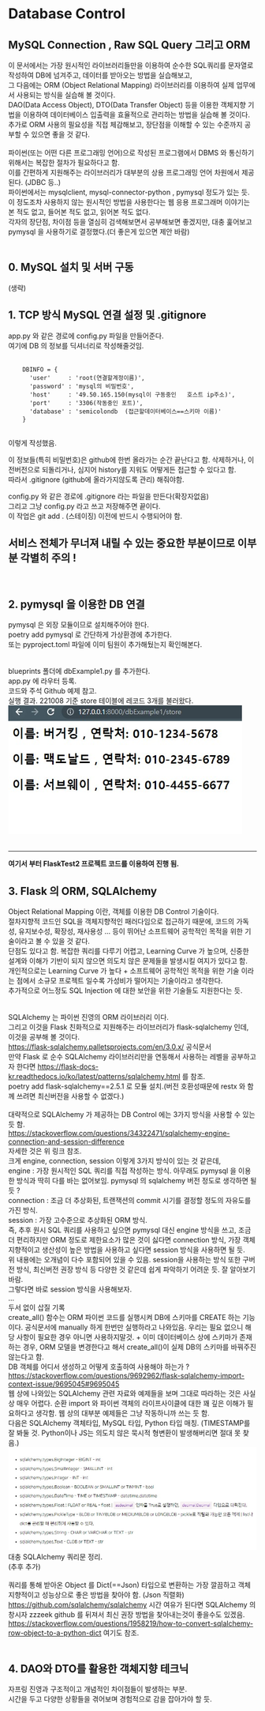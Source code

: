 # Database Control

## **MySQL Connection , Raw SQL Query 그리고 ORM**

이 문서에서는 가장 원시적인 라이브러리들만을 이용하여 순수한 SQL쿼리를 문자열로 작성하여 DB에 넘겨주고, 데이터를 받아오는 방법을 실습해보고,  
그 다음에는 ORM (Object Relational Mapping) 라이브러리를 이용하여 실제 업무에서 사용되는 방식을 실습해 볼 것이다.  
DAO(Data Access Object), DTO(Data Transfer Object) 등을 이용한 객체지향 기법을 이용하여 데이터베이스 입출력을 효율적으로 관리하는 방법을 실습해 볼 것이다.  
추가로 ORM 사용의 필요성을 직접 체감해보고, 장단점을 이해할 수 있는 수준까지 공부할 수 있으면 좋을 것 같다.
<br>  
파이썬(또는 어떤 다른 프로그래밍 언어)으로 작성된 프로그램에서 DBMS 와 통신하기 위해서는 복잡한 절차가 필요하다고 함.  
이를 간편하게 지원해주는 라이브러리가 대부분의 상용 프로그래밍 언어 차원에서 제공된다. (JDBC 등..)  
파이썬에서는 mysqlclient, mysql-connector-python , pymysql 정도가 있는 듯.  
이 정도조차 사용하지 않는 원시적인 방법을 사용한다는 웹 응용 프로그래머 이야기는 본 적도 없고, 들어본 적도 없고, 읽어본 적도 없다.  
각자의 장단점, 차이점 등을 열심히 검색해보면서 공부해보면 좋겠지만, 대충 훑어보고 pymysql 을 사용하기로 결정했다.(더 좋은게 있으면 제안 바람)  
<br>  
## **0. MySQL 설치 및 서버 구동**
(생략)

## **1. TCP 방식 MySQL 연결 설정 및 .gitignore**
app.py 와 같은 경로에 config.py 파일을 만들어준다.  
여기에 DB 의 정보를 딕셔너리로 작성해줄것임.  
<pre>
  <code>
    DBINFO = {  
      'user'     : 'root(연결할계정이름)',  
      'password' : 'mysql의 비밀번호',  
      'host'     : '49.50.165.150(mysql이 구동중인   호스트 ip주소)',  
      'port'     : '3306(작동중인 포트)',  
      'database' : 'semicolondb  (접근할데이터베이스==스키마 이름)'  
    }
  </code>
</pre>
이렇게 작성했음.  

이 정보들(특히 비밀번호)은 github에 한번 올라가는 순간 끝난다고 함. 삭제하거나, 이전버전으로 되돌리거나, 심지어 history를 지워도 어떻게든 접근할 수 있다고 함.  
따라서 .gitignore (github에 올라가지않도록 관리) 해줘야함.  

config.py 와 같은 경로에 .gitignore 라는 파일을 만든다(확장자없음)  
그리고 그냥 config.py 라고 쓰고 저장해주면 끝이다.  
이 작업은 git add . (스테이징) 이전에 반드시 수행되어야 함.  
## **서비스 전체가 무너져 내릴 수 있는 중요한 부분이므로 이부분 각별히 주의 !**  
<br>  

## **2. pymysql 을 이용한 DB 연결**  
pymysql 은 외장 모듈이므로 설치해주어야 한다.  
poetry add pymysql 로 간단하게 가상환경에 추가한다.  
또는 pyproject.toml 파일에 이미 팀원이 추가해뒀는지 확인해본다.  
<br>  
blueprints 폴더에 dbExample1.py 를 추가한다.  
app.py 에 라우터 등록.  
코드와 주석 Github 예제 참고.  
실행 결과. 221008 기준 store 테이블에 레코드 3개를 불러왔다.
![](img/4.jpg)  
<br>  

---  
**여기서 부터 FlaskTest2 프로젝트 코드를 이용하여 진행 됨.**  

## **3. Flask 의 ORM, SQLAlchemy**  
Object Relational Mapping 이란, 객체를 이용한 DB Control 기술이다.  
절차지향적 코드인 SQL을 객체지향적인 패러다임으로 접근하기 때문에, 코드의 가독성, 유지보수성, 확장성, 재사용성 ... 등이 뛰어난 소프트웨어 공학적인 목적을 위한 기술이라고 볼 수 있을 것 같다.  
단점도 있다고 함. 복잡한 쿼리를 다루기 어렵고, Learning Curve 가 높으며, 신중한 설계와 이해가 기반이 되지 않으면 의도치 않은 문제들을 발생시킬 여지가 있다고 함.  
개인적으로는 Learning Curve 가 높다 + 소프트웨어 공학적인 목적을 위한 기술 이라는 점에서 소규모 프로젝트 일수록 가성비가 떨어지는 기술이라고 생각한다.  
추가적으로 어느정도 SQL Injection 에 대한 보안을 위한 기술들도 지원한다는 듯.  
<br>  
SQLAlchemy 는 파이썬 진영의 ORM 라이브러리 이다.  
그리고 이것을 Flask 친화적으로 지원해주는 라이브러리가 flask-sqlalchemy 인데, 이것을 공부해 볼 것이다.  
https://flask-sqlalchemy.palletsprojects.com/en/3.0.x/ 공식문서  
만약 Flask 로 순수 SQLAlchemy 라이브러리만을 연동해서 사용하는 레벨을 공부하고자 한다면 https://flask-docs-kr.readthedocs.io/ko/latest/patterns/sqlalchemy.html 를 참조.  
poetry add flask-sqlalchemy==2.5.1  로 모듈 설치.(버전 호환성때문에 restx 와 함께 쓰려면 최신버전을 사용할 수 없겠다.)  
<br>
대략적으로 SQLAlchemy 가 제공하는 DB Control 에는 3가지 방식을 사용할 수 있는 듯 함.  
https://stackoverflow.com/questions/34322471/sqlalchemy-engine-connection-and-session-difference  
자세한 것은 위 링크 참조.  
크게 engine, connection, session 이렇게 3가지 방식이 있는 것 같은데,  
engine : 가장 원시적인 SQL 쿼리를 직접 작성하는 방식. 아무래도 pymysql 을 이용한 방식과 딱히 다를 바는 없어보임. pymysql 의 sqlalchemy 버전 정도로 생각하면 될 듯 ?  
connection : 조금 더 추상화된, 트랜잭션의 commit 시기를 결정할 정도의 자유도를 가진 방식.  
session : 가장 고수준으로 추상화된 ORM 방식.  
즉, 추후 원시 SQL 쿼리를 사용하고 싶으면 pymysql 대신 engine 방식을 쓰고, 조금 더 편리하지만 ORM 정도로 제한요소가 많은 것이 싫다면 connection 방식, 가장 객체지향적이고 생산성이 높은 방법을 사용하고 싶다면 session 방식을 사용하면 될 듯.  
위 내용에는 오개념이 다수 포함되어 있을 수 있음. session을 사용하는 방식 또한 구버전 방식, 최신버전 권장 방식 등 다양한 것 같은데 쉽게 파악하기 어려운 듯. 잘 알아보기 바람.  
그렇다면 바로 session 방식을 사용해보자.  
...  
두서 없이 삽질 기록  
create_all() 함수는 ORM 파이썬 코드를 실행시켜 DB에 스키마를 CREATE 하는 기능이다. 공식문서에 manually 하게 한번만 실행하라고 나와있음. 우리는 필요 없으니 해당 사항이 필요한 경우 아니면 사용하지말것. + 이미 데이터베이스 상에 스키마가 존재하는 경우, ORM 모델을 변경한다고 해서 create_all()이 실제 DB의 스키마를 바꿔주진 않는다고 함.  
DB 객체를 어디서 생성하고 어떻게 호출하여 사용해야 하는가 ?  
https://stackoverflow.com/questions/9692962/flask-sqlalchemy-import-context-issue/9695045#9695045  
웹 상에 나와있는 SQLAlchemy 관련 자료와 예제들을 보며 그대로 따라하는 것은 사실상 매우 어렵다. 순환 import 와 파이썬 객체의 라이프사이클에 대한 꽤 깊은 이해가 필요하다고 생각함. 웹 상의 대부분 예제들은 그냥 작동하니까 쓰는 듯 함.  
다음은 SQLAlchemy 객체타입, MySQL 타입, Python 타입 매칭. (TIMESTAMP를 잘 봐둘 것. Python이나 JS는 의도치 않은 묵시적 형변환이 발생해버리면 절대 못 찾음.)  
![](img/6.jpg)  
대충 SQLAlchemy 쿼리문 정리.  
(추후 추가)  
<br>
쿼리를 통해 받아온 Object 를 Dict(==Json) 타입으로 변환하는 가장 깔끔하고 객체지향적이고 성능상으로 좋은 방법을 찾아야 함.  (Json 직렬화)  
https://github.com/sqlalchemy/sqlalchemy 시간 여유가 된다면 SQLAlchemy 의 창시자 zzzeek github 를 뒤져서 최신 권장 방법을 찾아내는것이 좋을수도 있겠음.  
https://stackoverflow.com/questions/1958219/how-to-convert-sqlalchemy-row-object-to-a-python-dict 여기도 참조.  
<br>  

## **4. DAO와 DTO를 활용한 객체지향 테크닉**  
자프링 진영과 구조적이고 개념적인 차이점들이 발생하는 부분.  
시간을 두고 다양한 상황들을 겪어보며 경험적으로 감을 잡아가야 할 듯.
<br>  

